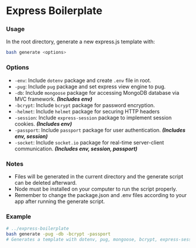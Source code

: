 Express Boilerplate
===================

### Usage
In the root directory, generate a new express.js template with:
```bash
bash generate <options>
```
### Options
- `-env`: Include `dotenv` package and create `.env` file in root.
- `-pug`: Include `pug` package and set express view engine to pug.
- `-db`: Include `mongoose` package for accessing MongoDB database via MVC framework. _**(Includes env)**_
- `-bcrypt`: Include `bcrypt` package for password encryption.
- `-helmet`: Include `helmet` package for securing HTTP headers
- `-session`: Include `express-session` package to implement session cookies. _**(Includes env)**_
- `-passport`: Include `passport` package for user authentication. _**(Includes env, session)**_
- `-socket`: Include `socket.io` package for real-time server-client communication. _**(Includes env, session, passport)**_
### Notes
- Files will be generated in the current directory and the generate script can be deleted afterward.
- Node must be installed on your computer to run the script properly.
- Remember to change the package.json and .env files according to your app after running the generate script.

### Example

```bash
# ../express-boilerplate
bash generate -pug -db -bcrypt -passport
# Generates a template with dotenv, pug, mongoose, bcrypt, express-session, and passport preconfigured
```
